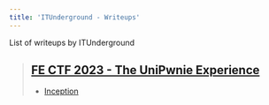 ```yaml
---
title: 'ITUnderground - Writeups'
---
```


List of writeups by ITUnderground

> ## [FE CTF 2023 - The UniPwnie Experience](writeups/fectf23)
>
> - [Inception](writeups/fectf23/inception)
